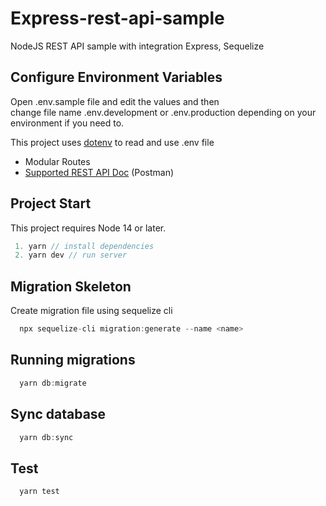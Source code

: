 # Express-rest-api-sample

NodeJS REST API sample with integration Express, Sequelize

## Configure Environment Variables

Open .env.sample file and edit the values and then  
change file name .env.development or .env.production depending on your environment if you need to.

This project uses [dotenv](https://www.npmjs.com/package/dotenv) to read and use .env file

- Modular Routes
- [Supported REST API Doc](https://documenter.getpostman.com/view/4627621/Tz5jfft1) (Postman)

## Project Start

This project requires Node 14 or later.

```javascript
 1. yarn // install dependencies
 2. yarn dev // run server

```

## Migration Skeleton

Create migration file using sequelize cli

```javascript
  npx sequelize-cli migration:generate --name <name>
```

## Running migrations

```javascript
  yarn db:migrate
```

## Sync database

```javascript
  yarn db:sync
```

## Test

```javascript
  yarn test
```
